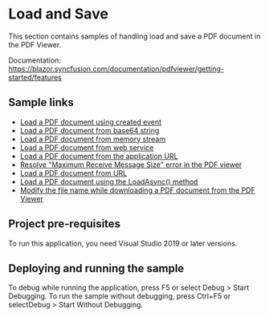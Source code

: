 # Load and Save
This section contains samples of handling load and save a PDF document in the PDF Viewer.

Documentation: https://blazor.syncfusion.com/documentation/pdfviewer/getting-started/features

## Sample links
* <a href="Load a PDF document using created event">Load a PDF document using created event</a>
* <a href="Load a PDF file from base 64 string">Load a PDF document from base64 string</a>
* <a href="Load a PDF file from memory stream">Load a PDF document from memory stream</a>
* <a href="Load a PDF file using local service">Load a PDF document from web service</a>
* <a href="Load from application URL">Load a PDF document from the application URL</a>
* <a href="Load larger document without error">Resolve "Maximum Receive Message Size" error in the PDF viewer</a>
* <a href="Load PDF file from URL">Load a PDF document from URL</a>
* <a href="LoadAsync">Load a PDF document using the LoadAsync() method</a>
* <a href="Modify the file name">Modify the file name while downloading a PDF document from the PDF Viewer</a>

## Project pre-requisites
To run this application, you need Visual Studio 2019 or later versions.

## Deploying and running the sample
To debug while running the application, press F5 or select Debug > Start Debugging. To run the sample without debugging, press Ctrl+F5 or selectDebug > Start Without Debugging.